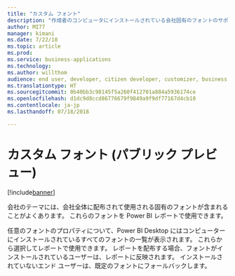 ```yaml
---
title: "カスタム フォント"
description: "作成者のコンピュータにインストールされている会社固有のフォントのサポート"
author: MI77
manager: kimani
ms.date: 7/22/18
ms.topic: article
ms.prod: 
ms.service: business-applications
ms.technology: 
ms.author: willthom
audience: end user, developer, citizen developer, customizer, business analyst, IT pro
ms.translationtype: HT
ms.sourcegitcommit: 0b40bb3c98145f5a260f412701a884a5936174ce
ms.openlocfilehash: d1dc9d8ccd86776679f9849a9f9df77167d4cb10
ms.contentlocale: ja-jp
ms.lasthandoff: 07/18/2018

---
```


# <a name="custom-fonts-public-preview"></a>カスタム フォント (パブリック プレビュー)

[!include[banner](../../../includes/banner.md)]

会社のテーマには、会社全体に配布されて使用される固有のフォントが含まれることがよくあります。 これらのフォントを Power BI レポートで使用できます。

任意のフォントのプロパティについて、Power BI Desktop にはコンピューターにインストールされているすべてのフォントの一覧が表示されます。 これらから選択してレポートで使用できます。 レポートを配布する場合、フォントがインストールされているユーザーは、レポートに反映されます。 インストールされていないエンド ユーザーは、既定のフォントにフォールバックします。

<!--
### Who uses this feature
This feature is intended for end user, developer, citizen developer, customizer, business analyst, IT pro. No additional setup is required.
## Status
### Development status
In development
#### Target timeframe
October ‘18
-->

